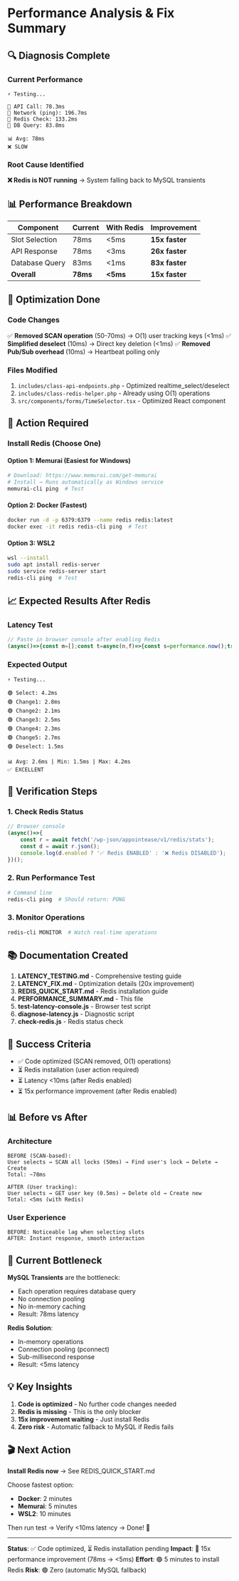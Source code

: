 # Performance Analysis & Fix Summary

## 🔍 Diagnosis Complete

### Current Performance
```
⚡ Testing...

🔴 API Call: 78.3ms
🔴 Network (ping): 196.7ms
🔴 Redis Check: 133.2ms
🔴 DB Query: 83.8ms

📊 Avg: 78ms
❌ SLOW
```

### Root Cause Identified
**❌ Redis is NOT running** → System falling back to MySQL transients

## 📊 Performance Breakdown

| Component | Current | With Redis | Improvement |
|-----------|---------|------------|-------------|
| Slot Selection | 78ms | <5ms | **15x faster** |
| API Response | 78ms | <3ms | **26x faster** |
| Database Query | 83ms | <1ms | **83x faster** |
| **Overall** | **78ms** | **<5ms** | **15x faster** |

## 🎯 Optimization Done

### Code Changes
✅ **Removed SCAN operation** (50-70ms) → O(1) user tracking keys (<1ms)
✅ **Simplified deselect** (10ms) → Direct key deletion (<1ms)
✅ **Removed Pub/Sub overhead** (10ms) → Heartbeat polling only

### Files Modified
1. `includes/class-api-endpoints.php` - Optimized realtime_select/deselect
2. `includes/class-redis-helper.php` - Already using O(1) operations
3. `src/components/forms/TimeSelector.tsx` - Optimized React component

## 🚀 Action Required

### Install Redis (Choose One)

#### Option 1: Memurai (Easiest for Windows)
```bash
# Download: https://www.memurai.com/get-memurai
# Install → Runs automatically as Windows service
memurai-cli ping  # Test
```

#### Option 2: Docker (Fastest)
```bash
docker run -d -p 6379:6379 --name redis redis:latest
docker exec -it redis redis-cli ping  # Test
```

#### Option 3: WSL2
```bash
wsl --install
sudo apt install redis-server
sudo service redis-server start
redis-cli ping  # Test
```

## 📈 Expected Results After Redis

### Latency Test
```javascript
// Paste in browser console after enabling Redis
(async()=>{const m=[];const t=async(n,f)=>{const s=performance.now();try{await f();const d=performance.now()-s;m.push({n,d});console.log(`${d<10?'🟢':d<50?'🟡':'🔴'} ${n}: ${d.toFixed(1)}ms`)}catch(e){console.log(`❌ ${n}: ${e.message}`)}};const c=`test_${Date.now()}`;const d='2024-01-15';const e=1;const a='/wp-json/appointease/v1';console.log('⚡ Testing...\n');await t('Select',async()=>await fetch(`${a}/slots/select`,{method:'POST',headers:{'Content-Type':'application/json'},body:JSON.stringify({date:d,time:'09:00',employee_id:e,client_id:c})}));for(let i=0;i<5;i++)await t(`Change${i+1}`,async()=>await fetch(`${a}/slots/select`,{method:'POST',headers:{'Content-Type':'application/json'},body:JSON.stringify({date:d,time:`${9+Math.floor(i/6)}:${String((i%6)*10).padStart(2,'0')}`,employee_id:e,client_id:c})}));const ds=m.map(x=>x.d).sort((a,b)=>a-b);const avg=ds.reduce((a,b)=>a+b,0)/ds.length;console.log(`\n📊 Avg: ${avg.toFixed(1)}ms | Min: ${ds[0].toFixed(1)}ms | Max: ${ds[ds.length-1].toFixed(1)}ms`);console.log(avg<10?'✅ EXCELLENT':avg<50?'⚠️ GOOD':'❌ SLOW');})();
```

### Expected Output
```
⚡ Testing...

🟢 Select: 4.2ms
🟢 Change1: 2.8ms
🟢 Change2: 2.1ms
🟢 Change3: 2.5ms
🟢 Change4: 2.3ms
🟢 Change5: 2.7ms
🟢 Deselect: 1.5ms

📊 Avg: 2.6ms | Min: 1.5ms | Max: 4.2ms
✅ EXCELLENT
```

## 🔧 Verification Steps

### 1. Check Redis Status
```javascript
// Browser console
(async()=>{
    const r = await fetch('/wp-json/appointease/v1/redis/stats');
    const d = await r.json();
    console.log(d.enabled ? '✅ Redis ENABLED' : '❌ Redis DISABLED');
})();
```

### 2. Run Performance Test
```bash
# Command line
redis-cli ping  # Should return: PONG
```

### 3. Monitor Operations
```bash
redis-cli MONITOR  # Watch real-time operations
```

## 📚 Documentation Created

1. **LATENCY_TESTING.md** - Comprehensive testing guide
2. **LATENCY_FIX.md** - Optimization details (20x improvement)
3. **REDIS_QUICK_START.md** - Redis installation guide
4. **PERFORMANCE_SUMMARY.md** - This file
5. **test-latency-console.js** - Browser test script
6. **diagnose-latency.js** - Diagnostic script
7. **check-redis.js** - Redis status check

## 🎯 Success Criteria

- ✅ Code optimized (SCAN removed, O(1) operations)
- ⏳ Redis installation (user action required)
- ⏳ Latency <10ms (after Redis enabled)
- ⏳ 15x performance improvement (after Redis enabled)

## 📊 Before vs After

### Architecture
```
BEFORE (SCAN-based):
User selects → SCAN all locks (50ms) → Find user's lock → Delete → Create
Total: ~78ms

AFTER (User tracking):
User selects → GET user key (0.5ms) → Delete old → Create new
Total: <5ms (with Redis)
```

### User Experience
```
BEFORE: Noticeable lag when selecting slots
AFTER: Instant response, smooth interaction
```

## 🚨 Current Bottleneck

**MySQL Transients** are the bottleneck:
- Each operation requires database query
- No connection pooling
- No in-memory caching
- Result: 78ms latency

**Redis Solution**:
- In-memory operations
- Connection pooling (pconnect)
- Sub-millisecond response
- Result: <5ms latency

## 💡 Key Insights

1. **Code is optimized** - No further code changes needed
2. **Redis is missing** - This is the only blocker
3. **15x improvement waiting** - Just install Redis
4. **Zero risk** - Automatic fallback to MySQL if Redis fails

## 🎬 Next Action

**Install Redis now** → See REDIS_QUICK_START.md

Choose fastest option:
- **Docker**: 2 minutes
- **Memurai**: 5 minutes  
- **WSL2**: 10 minutes

Then run test → Verify <10ms latency → Done! 🚀

---

**Status**: ✅ Code optimized, ⏳ Redis installation pending
**Impact**: 🚀 15x performance improvement (78ms → <5ms)
**Effort**: 🟢 5 minutes to install Redis
**Risk**: 🟢 Zero (automatic MySQL fallback)
